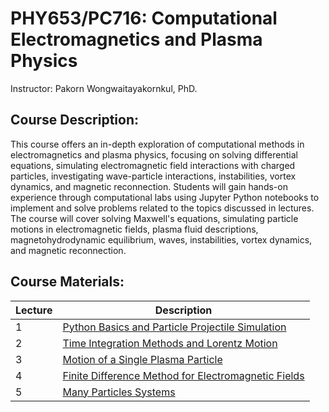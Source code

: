 # PHY653/PC716: Computational Electromagnetics and Plasma Physics

Instructor: Pakorn Wongwaitayakornkul, PhD.

## Course Description:
This course offers an in-depth exploration of computational methods in electromagnetics and plasma physics, focusing on solving differential equations, simulating electromagnetic field interactions with charged particles, investigating wave-particle interactions, instabilities, vortex dynamics, and magnetic reconnection. Students will gain hands-on experience through computational labs using Jupyter Python notebooks to implement and solve problems related to the topics discussed in lectures. The course will cover solving Maxwell's equations, simulating particle motions in electromagnetic fields, plasma fluid descriptions, magnetohydrodynamic equilibrium, waves, instabilities, vortex dynamics, and magnetic reconnection.

## Course Materials:
| Lecture | Description |
| --- | ----------- |
| 1 | [Python Basics and Particle Projectile Simulation](https://github.com/tpakorn/pc716/blob/main/code_lab/lab1/lecture1.ipynb) |
| 2 | [Time Integration Methods and Lorentz Motion](https://github.com/tpakorn/pc716/blob/main/code_lab/lab2/lecture2.ipynb) |
| 3 | [Motion of a Single Plasma Particle](https://github.com/tpakorn/pc716/blob/main/code_lab/lab3/lecture3.ipynb) |
| 4 | [Finite Difference Method for Electromagnetic Fields](https://github.com/tpakorn/pc716/blob/main/code_lab/lab4/lecture4.ipynb) |
| 5 | [Many Particles Systems](https://github.com/tpakorn/pc716/blob/main/code_lab/lab5/lecture5.ipynb) |
